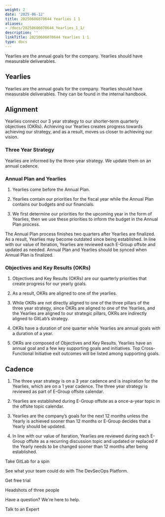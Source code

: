 ```yaml
---
weight: 2
date: '2025-06-12'
title: 20250606070644 Yearlies 1 1
aliases:
- /docs/20250606070644_Yearlies_1_1/
description: ''
linkTitle: 20250606070644 Yearlies 1 1
type: docs
---
```


Yearlies are the annual goals for the company. Yearlies should have measurable deliverables.

## Yearlies

Yearlies are the annual goals for the company. Yearlies should have measurable deliverables. They can be found in the internal handbook.

## Alignment

Yearlies connect our 3 year strategy to our shorter-term quarterly objectives (OKRs). Achieving our Yearlies creates progress towards achieving our strategy, and as a result, moves us closer to achieving our vision.

### Three Year Strategy

Yearlies are informed by the three-year strategy. We update them on an annual cadence.

### Annual Plan and Yearlies

1. Yearlies come before the Annual Plan.

1. Yearlies contain our priorities for the fiscal year while the Annual Plan contains our budgets and our financials.

1. We first determine our priorities for the upcoming year in the form of Yearlies, then we use these priorities to inform the budget in the Annual Plan process.

The Annual Plan process finishes two quarters after Yearlies are finalized. As a result, Yearlies may become outdated since being established. In line with our value of Iteration, Yearlies are reviewed each E-Group offsite and updated as needed. Annual Plan and Yearlies should be synced when Annual Plan is finalized.

### Objectives and Key Results (OKRs)

1. Objectives and Key Results (OKRs) are our quarterly priorities that create progress for our yearly goals.

1. As a result, OKRs are aligned to one of the yearlies.

1. While OKRs are not directly aligned to one of the three pillars of the three year strategy, since OKRs are aligned to one of the Yearlies, and the Yearlies are aligned to our strategic pillars, OKRs are indirectly aligned to GitLab’s strategy.

1. OKRs have a duration of one quarter while Yearlies are annual goals with a duration of a year.

1. OKRs are composed of Objectives and Key Results. Yearlies have an annual goal and a few key supporting goals and initiatives. Top Cross-Functional Initiative exit outcomes will be listed among supporting goals.

## Cadence

1. The three year strategy is on a 3 year cadence and is inspiration for the Yearlies, which are on a 1 year cadence. The three year strategy is reviewed as part of E-Group offsite calendar.

1. Yearlies are established during E-Group offsite as a once-a-year topic in the offsite topic calendar.

1. Yearlies are the company’s goals for the next 12 months unless the Yearly is achieved sooner than 12 months or E-Group decides that a Yearly should be updated.

1. In line with our value of Iteration, Yearlies are reviewed during each E-Group offsite as a recurring discussion topic and updated or replaced if the Yearly needs to be changed sooner than 12 months after being established.

Take GitLab for a spin

See what your team could do with The DevSecOps Platform.

Get free trial

<!-- Unsupported block type: image -->

Headshots of three people

Have a question? We're here to help.

Talk to an Expert